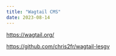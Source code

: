 ```yaml
---
title: "Wagtail CMS"
date: 2023-08-14
---
```


https://wagtail.org/

https://github.com/chris2fr/wagtail-lesgv